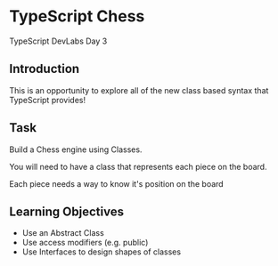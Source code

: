 # TypeScript Chess

TypeScript DevLabs Day 3

## Introduction

This is an opportunity to explore all of the new class based syntax that TypeScript provides!

## Task

Build a Chess engine using Classes.

You will need to have a class that represents each piece on the board.

Each piece needs a way to know it's position on the board

## Learning Objectives

- Use an Abstract Class
- Use access modifiers (e.g. public)
- Use Interfaces to design shapes of classes
